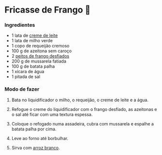 # Fricasse de Frango :cactus:

### Ingredientes

- 1 lata de [creme de leite](https://blog.tudogostoso.com.br/cardapios/receitas-faceis/receitas-salgadas-com-creme-de-leite/)
- 1 lata de milho verde
- 1 copo de requeijão cremoso
- 100 g de azeitona sem caroço
- 2 [peitos de frango desfiados](https://blog.tudogostoso.com.br/dicas-de-cozinha/tecnicas-para-desfiar-frango-em-casa-de-maneira-facil/)
- 200 g de mussarela fatiada
- 100 g de batata palha
- 1 xícara de água
- 1 pitada de sal

### Modo de fazer

1. Bata no liquidificador o milho, o requeijão, o creme de leite e a água.

2. Refogue o creme do liquidificador com o frango desfiado, as azeitonas e o sal até ficar com uma textura espessa.

3. Coloque o refogado numa assadeira, cubra com mussarela e espalhe a batata palha por cima.

4. Leve ao forno até borbulhar.

5. Sirva com [arroz branco](https://www.tudogostoso.com.br/receita/159663-arroz-branco-soltinho-sem-erro.html).

   





